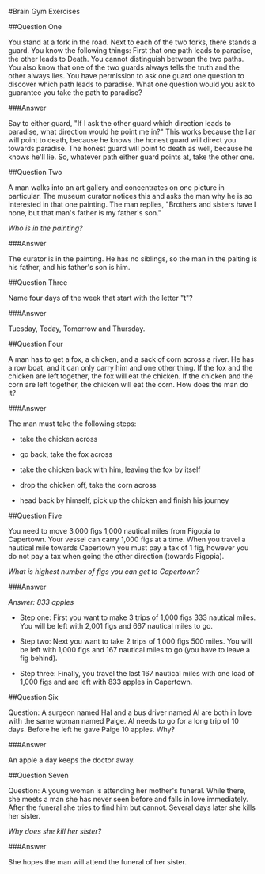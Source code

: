 #Brain Gym Exercises

##Question One

You stand at a fork in the road. Next to each of the two forks, there stands a guard. You know the following things: First that one path leads to paradise, the other leads to Death. You cannot distinguish between the two paths. You also know that one of the two guards always tells the truth and the other always lies. You have permission to ask one guard one question to discover which path leads to paradise. What one question would you ask to guarantee you take the path to paradise?

###Answer

Say to either guard, "If I ask the other guard which direction leads to paradise, what direction would he point me in?" This works because the liar will point to death, because he knows the honest guard will direct you towards paradise. The honest guard will point to death as well, because he knows he'll lie. So, whatever path either guard points at, take the other one.

##Question Two

A man walks into an art gallery and concentrates on one picture in particular. The museum curator notices this and asks the man why he is so interested in that one painting. The man replies, "Brothers and sisters have I none, but that man's father is my father's son."

*Who is in the painting?*

###Answer

The curator is in the painting. He has no siblings, so the man in the paiting is his father, and his father's son is him.

##Question Three

Name four days of the week that start with the letter "t"?

###Answer

Tuesday, Today, Tomorrow and Thursday.

##Question Four

A man has to get a fox, a chicken, and a sack of corn across a river. He has a row boat, and it can only carry him and one other thing. If the fox and the chicken are left together, the fox will eat the chicken. If the chicken and the corn are left together, the chicken will eat the corn. How does the man do it?

###Answer

The man must take the following steps:

- take the chicken across

- go back, take the fox across

- take the chicken back with him, leaving the fox by itself

- drop the chicken off, take the corn across

- head back by himself, pick up the chicken and finish his journey

##Question Five

You need to move 3,000 figs 1,000 nautical miles from Figopia to Capertown. Your vessel can carry 1,000 figs at a time. When you travel a nautical mile towards Capertown you must pay a tax of 1 fig, however you do not pay a tax when going the other direction (towards Figopia).

*What is highest number of figs you can get to Capertown?*

###Answer

*Answer: 833 apples*

- Step one: First you want to make 3 trips of 1,000 figs 333 nautical miles. You will be left with 2,001 figs and 667 nautical miles to go.

- Step two: Next you want to take 2 trips of 1,000 figs 500 miles. You will be left with 1,000 figs and 167 nautical miles to go (you have to leave a fig behind).

- Step three: Finally, you travel the last 167 nautical miles with one load of 1,000 figs and are left with 833 apples in Capertown.

##Question Six

Question: A surgeon named Hal and a bus driver named Al are both in love with the same woman named Paige. Al needs to go for a long trip of 10 days. Before he left he gave Paige 10 apples. Why?

###Answer

An apple a day keeps the doctor away.

##Question Seven

Question: A young woman is attending her mother's funeral. While there, she meets a man she has never seen before and falls in love immediately. After the funeral she tries to find him but cannot. Several days later she kills her sister.

*Why does she kill her sister?*

###Answer

She hopes the man will attend the funeral of her sister.






